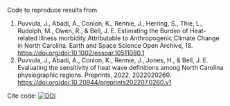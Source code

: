 Code to reproduce results from

1. Puvvula, J., Abadi, A., Conlon, K., Rennie, J., Herring, S., Thie, L., Rudolph, M., Owen, R., & Bell, J. E. Estimating the Burden of Heat-related illness morbidity Attributable to Anthropogenic Climate Change in North Carolina. Earth and Space Science Open Archive, 18. https://doi.org/doi:10.1002/essoar.10511080.1
2. Puvvula, J., Abadi, A., Conlon, K., Rennie, J., Jones, H., & Bell, J. E. Evaluating the sensitivity of heat wave definitions among North Carolina physiographic regions. Preprints, 2022, 2022020260. https://doi.org/doi:10.20944/preprints202207.0260.v1


Cite code: [![DOI](https://zenodo.org/badge/298341245.svg)](https://zenodo.org/badge/latestdoi/298341245)

